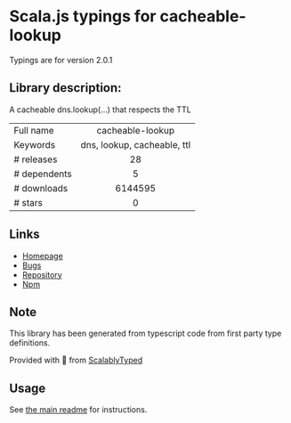 
# Scala.js typings for cacheable-lookup

Typings are for version 2.0.1

## Library description:
A cacheable dns.lookup(…) that respects the TTL

|                    |                 |
| ------------------ | :-------------: |
| Full name          | cacheable-lookup |
| Keywords           | dns, lookup, cacheable, ttl |
| # releases         | 28 |
| # dependents       | 5 |
| # downloads        | 6144595 |
| # stars            | 0 |

## Links
- [Homepage](https://github.com/szmarczak/cacheable-lookup#readme)
- [Bugs](https://github.com/szmarczak/cacheable-lookup/issues)
- [Repository](https://github.com/szmarczak/cacheable-lookup)
- [Npm](https://www.npmjs.com/package/cacheable-lookup)
    


## Note
This library has been generated from typescript code from first party type definitions.

Provided with :purple_heart: from [ScalablyTyped](https://github.com/oyvindberg/ScalablyTyped)

## Usage
See [the main readme](../../readme.md) for instructions.



